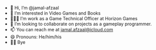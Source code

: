 - 👋 Hi, I’m @jamal-afzaal
- 👀 I’m interested in Video Games and Books
- 👨🏻‍💻 I’m work as a Game Technical Officer at Horizon Games
- 💞️ I’m looking to collaborate on projects as a gameplay programmer. 
- 📫 You can reach me at jamal.afzaal@icloud.com
- 😄 Pronouns: He/him/his
- 👋🏼 Bye

<!---
jamal-afzaal/jamal-afzaal is a ✨ special ✨ repository because its `README.md` (this file) appears on your GitHub profile.
You can click the Preview link to take a look at your changes.
--->
